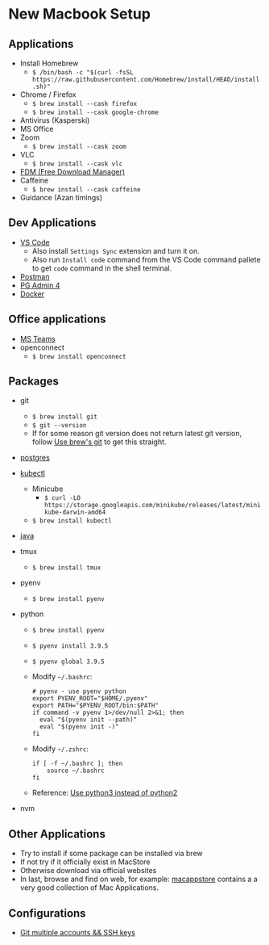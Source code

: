 # New Macbook Setup

## Applications

- Install Homebrew
  - `$ /bin/bash -c "$(curl -fsSL https://raw.githubusercontent.com/Homebrew/install/HEAD/install.sh)"`
- Chrome / Firefox
  - `$ brew install --cask firefox`
  - `$ brew install --cask google-chrome`
- Antivirus (Kasperski)
- MS Office
- Zoom
  - `$ brew install --cask zoom`
- VLC
  - `$ brew install --cask vlc`
- [FDM (Free Download Manager)](https://www.freedownloadmanager.org/)
- Caffeine
  - `$ brew install --cask caffeine`
- Guidance (Azan timings)
  
## Dev Applications

- [VS Code](https://code.visualstudio.com)
  - Also install `Settings Sync` extension and turn it on.
  - Also run `Install code` command from the VS Code command pallete to get `code` command in the shell terminal.
- [Postman](https://www.postman.com/downloads/)
- [PG Admin 4](https://www.pgadmin.org/download/)
- [Docker](https://desktop.docker.com/mac/stable/amd64/Docker.dmg)

## Office applications

- [MS Teams](https://www.microsoft.com/en-ww/microsoft-teams/download-app#desktopAppDownloadregion)
- openconnect
  - `$ brew install openconnect`

## Packages

- git
  - `$ brew install git`
  - `$ git --version`
  - If for some reason git version does not return latest git version, follow [Use brew's git](https://katopz.medium.com/how-to-upgrade-git-ff00ea12be18) to get this straight.
- [postgres](https://postgresapp.com)
- [kubectl](https://kubernetes.io/docs/tasks/tools/install-kubectl-macos/)
  - Minicube
    - `$ curl -LO https://storage.googleapis.com/minikube/releases/latest/minikube-darwin-amd64`
  - `$ brew install kubectl`
- [java](./mac-jdk.md)
- tmux
  - `$ brew install tmux`
- pyenv
  - `$ brew install pyenv`
- python
  - `$ brew install pyenv`
  - `$ pyenv install 3.9.5`
  - `$ pyenv global 3.9.5`
  - Modify `~/.bashrc`:

      ```:bash
      # pyenv - use pyenv python
      export PYENV_ROOT="$HOME/.pyenv"
      export PATH="$PYENV_ROOT/bin:$PATH"
      if command -v pyenv 1>/dev/null 2>&1; then
        eval "$(pyenv init --path)"
        eval "$(pyenv init -)"
      fi
      ```

  - Modify `~/.zshrc`:

    ```:bash
    if [ -f ~/.bashrc ]; then
        source ~/.bashrc
    fi
    ```

  - Reference: [Use python3 instead of python2](https://opensource.com/article/19/5/python-3-default-mac)
  
- nvm

## Other Applications

- Try to install if some package can be installed via brew
- If not try if it officially exist in MacStore
- Otherwise download via official websites
- In last, browse and find on web, for example: [macappstore](http://macappstore.org/) contains a a very good collection of Mac Applications.

## Configurations

- [Git multiple accounts && SSH keys](https://medium.com/the-andela-way/a-practical-guide-to-managing-multiple-github-accounts-8e7970c8fd46)

